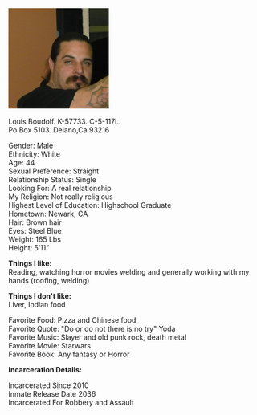 
<img width="200" height="200" src="https://raw.githubusercontent.com/LouisBoudolf/profile/master/Louis.jpg" />

Louis Boudolf. K-57733. C-5-117L.  
Po Box 5103. Delano,Ca 93216   



   Gender: Male  
   Ethnicity: White  
   Age: 44  
   Sexual Preference: Straight  
   Relationship Status: Single  
   Looking For: A real relationship  
   My Religion: Not really religious  
   Highest Level of Education: Highschool Graduate  
   Hometown: Newark, CA  
   Hair: Brown hair  
   Eyes: Steel Blue  
   Weight: 165 Lbs  
   Height: 5’11”  
     
 **Things I like:**  
   Reading, watching horror movies welding and generally working with my hands (roofing, welding)  
   
 **Things I don't like:**  
   Liver, Indian food  
    
  
   Favorite Food: Pizza and Chinese food  
   Favorite Quote: "Do or do not there is no try" Yoda  
   Favorite Music: Slayer and old punk rock, death metal  
   Favorite Movie: Starwars  
   Favorite Book: Any fantasy or Horror  
   
     
  **Incarceration Details:**  
  
   Incarcerated Since 2010  
   Inmate Release Date 2036  
   Incarcerated For Robbery and Assault  
   
 
